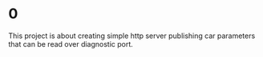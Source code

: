 # 0
This project is about creating simple http server publishing car parameters that can be read over diagnostic port.
